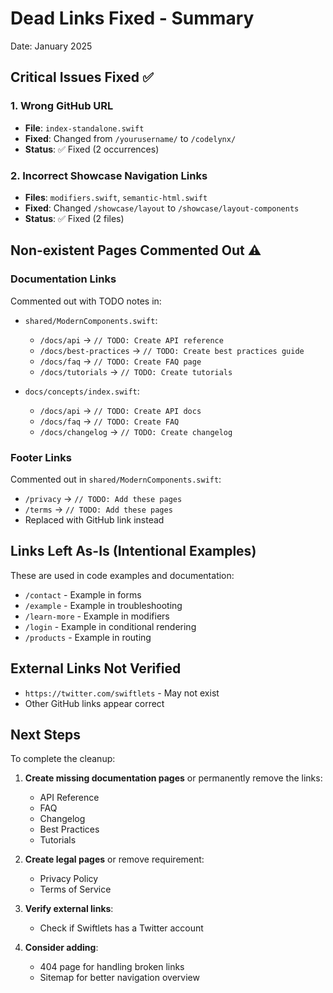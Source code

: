 # Dead Links Fixed - Summary

Date: January 2025

## Critical Issues Fixed ✅

### 1. Wrong GitHub URL
- **File**: `index-standalone.swift`
- **Fixed**: Changed from `/yourusername/` to `/codelynx/`
- **Status**: ✅ Fixed (2 occurrences)

### 2. Incorrect Showcase Navigation Links
- **Files**: `modifiers.swift`, `semantic-html.swift`
- **Fixed**: Changed `/showcase/layout` to `/showcase/layout-components`
- **Status**: ✅ Fixed (2 files)

## Non-existent Pages Commented Out ⚠️

### Documentation Links
Commented out with TODO notes in:
- `shared/ModernComponents.swift`:
  - `/docs/api` → `// TODO: Create API reference`
  - `/docs/best-practices` → `// TODO: Create best practices guide`
  - `/docs/faq` → `// TODO: Create FAQ page`
  - `/docs/tutorials` → `// TODO: Create tutorials`
  
- `docs/concepts/index.swift`:
  - `/docs/api` → `// TODO: Create API docs`
  - `/docs/faq` → `// TODO: Create FAQ`
  - `/docs/changelog` → `// TODO: Create changelog`

### Footer Links
Commented out in `shared/ModernComponents.swift`:
- `/privacy` → `// TODO: Add these pages`
- `/terms` → `// TODO: Add these pages`
- Replaced with GitHub link instead

## Links Left As-Is (Intentional Examples)

These are used in code examples and documentation:
- `/contact` - Example in forms
- `/example` - Example in troubleshooting
- `/learn-more` - Example in modifiers
- `/login` - Example in conditional rendering
- `/products` - Example in routing

## External Links Not Verified

- `https://twitter.com/swiftlets` - May not exist
- Other GitHub links appear correct

## Next Steps

To complete the cleanup:

1. **Create missing documentation pages** or permanently remove the links:
   - API Reference
   - FAQ
   - Changelog
   - Best Practices
   - Tutorials

2. **Create legal pages** or remove requirement:
   - Privacy Policy
   - Terms of Service

3. **Verify external links**:
   - Check if Swiftlets has a Twitter account

4. **Consider adding**:
   - 404 page for handling broken links
   - Sitemap for better navigation overview